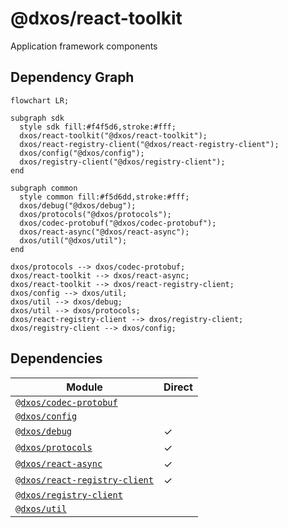 # @dxos/react-toolkit

Application framework components
## Dependency Graph
```mermaid
flowchart LR;

subgraph sdk
  style sdk fill:#f4f5d6,stroke:#fff;
  dxos/react-toolkit("@dxos/react-toolkit");
  dxos/react-registry-client("@dxos/react-registry-client");
  dxos/config("@dxos/config");
  dxos/registry-client("@dxos/registry-client");
end

subgraph common
  style common fill:#f5d6dd,stroke:#fff;
  dxos/debug("@dxos/debug");
  dxos/protocols("@dxos/protocols");
  dxos/codec-protobuf("@dxos/codec-protobuf");
  dxos/react-async("@dxos/react-async");
  dxos/util("@dxos/util");
end

dxos/protocols --> dxos/codec-protobuf;
dxos/react-toolkit --> dxos/react-async;
dxos/react-toolkit --> dxos/react-registry-client;
dxos/config --> dxos/util;
dxos/util --> dxos/debug;
dxos/util --> dxos/protocols;
dxos/react-registry-client --> dxos/registry-client;
dxos/registry-client --> dxos/config;
```
## Dependencies
| Module | Direct |
|---|---|
| [`@dxos/codec-protobuf`](../../../common/codec-protobuf/docs/README.md) |  |
| [`@dxos/config`](../../config/docs/README.md) |  |
| [`@dxos/debug`](../../../common/debug/docs/README.md) | &check; |
| [`@dxos/protocols`](../../../common/protocols/docs/README.md) | &check; |
| [`@dxos/react-async`](../../../common/react-async/docs/README.md) | &check; |
| [`@dxos/react-registry-client`](../../react-registry-client/docs/README.md) | &check; |
| [`@dxos/registry-client`](../../registry-client/docs/README.md) |  |
| [`@dxos/util`](../../../common/util/docs/README.md) |  |
